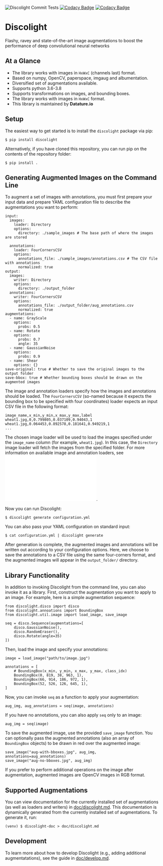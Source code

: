 ![Discolight Commit Tests](https://github.com/datature/discolight/workflows/Discolight%20Commit%20Tests/badge.svg?branch=master)
[![Codacy Badge](https://app.codacy.com/project/badge/Grade/0ee00f7675c04c3184d7a95cbba9f28c)](https://www.codacy.com/gh/datature/discolight?utm_source=github.com&amp;utm_medium=referral&amp;utm_content=datature/discolight&amp;utm_campaign=Badge_Grade)
[![Codacy Badge](https://app.codacy.com/project/badge/Coverage/0ee00f7675c04c3184d7a95cbba9f28c)](https://www.codacy.com/gh/datature/discolight?utm_source=github.com&utm_medium=referral&utm_content=datature/discolight&utm_campaign=Badge_Coverage)
# Discolight

Flashy, ravey and state-of-the-art image augmentations to boost the
performance of deep convolutional neural networks

## At a Glance

  - The library works with images in `HxWxC` (channels last) format.
  - Based on numpy, OpenCV, paperspace, imgaug and albumentation.
  - Diversified set of augmentations available.
  - Supports python 3.6-3.8
  - Supports transformations on images, and bounding boxes.
  - The library works with images in `HxWxC` format.
  - This library is maintained by **Datature.io**

## Setup

The easiest way to get started is to install the `discolight` package
via pip:

	$ pip install discolight

Alternatively, if you have cloned this repository, you can run pip on
the contents of the repository folder:

	$ pip install .

## Generating Augmented Images on the Command Line

To augment a set of images with annotations, you must first prepare
your input data and prepare YAML configuration file to describe the
augmentations you want to perform:

	input:
	  images:
		loader: Directory
		options:
		  directory: ./sample_images # The base path of where the images are stored

	  annotations:
		loader: FourCornersCSV
		options:
		  annotations_file: ./sample_images/annotations.csv # The CSV file with annotations
		  normalized: true
	output:
	  images:
		writer: Directory
		options:
		  directory: ./output_folder
	  annotations:
		writer: FourCornersCSV
		options:
		  annotations_file: ./output_folder/aug_annotations.csv
		  normalized: true
	augmentations:
	  - name: GrayScale
		options:
		  probs: 0.5
	  - name: Rotate
		options:
		  probs: 0.7
		  angle: 35
	  - name: GaussianNoise
		options:
		  probs: 0.9
	  - name: Shear
		options: {}
	save-original: true # Whether to save the original images to the output folder
	save-bbox: true # Whether bounding boxes should be drawn on the augmented images
	
The image and annotation loaders specify how the images and
annotations should be loaded. The `FourCornersCSV` (so-named because
it expects the bounding box to be specified with four coordinates)
loader expects an input CSV file in the following format:

	image_name,x_min,y_min,x_max,y_max,label
	wheat1.jpg,0,0.799805,0.037109,0.94043,1
	wheat1.jpg,0.064453,0.892578,0.181641,0.949219,1
	...

The chosen image loader will be used to load the images specified
under the `image_name` column (for example, `wheat1.jpg`). In this
case, the `Directory` image loader will fetch the images from the
specified folder. For more information on available image and
annotation loaders, see ![doc/discolight.md](doc/discolight.md).

Now you can run Discolight:

	$ discolight generate configuration.yml

You can also pass your YAML configuration on standard input:

	$ cat configuration.yml | discolight generate

After generation is complete, the augmented images and annotations
will be written out according to your configuration options. Here, we
choose to save the annotations to a CSV file using the same
four-corners format, and the augmented images will appear in the
`output_folder/` directory.

## Library Functionality

In addition to invoking Discolight from the command line, you can also
invoke it as a library. First, construct the augmentation you want to
apply to an image. For example, here is a simple augmentation
sequence:

	from discolight.disco import disco
	from discolight.annoations import BoundingBox
	from discolight.util.image import load_image, save_image
	
	seq = disco.Sequence(augmentations=[
		disco.GaussianNoise(),
		disco.RandomEraser(),
		disco.Rotate(angle=35)
	])
	
Then, load the image and specify your annotations:

	image = load_image("path/to/image.jpg")
	
	annotations = [
		# BoundingBox(x_min, y_min, x_max, y_max, class_idx)
		BoundingBox(0, 819, 38, 963, 1),
		BoundingBox(66, 914, 186, 972, 1),
		BoundingBox(52, 526, 126, 645, 1),
	]
	
Now, you can invoke `seq` as a function to apply your augmentation:

	aug_img, aug_annotations = seq(image, annotations)

If you have no annotations, you can also apply `seq` only to an image:

	aug_img = seq(image)

To save the augmented image, use the provided `save_image`
function. You can optionally pass the augmented annotations (also an
array of `BoundingBox` objects) to be drawn in red over the augmented
image:

	save_image("aug-with-bboxes.jpg", aug_img, annotations=aug_annotations)
	save_image("aug-no-bboxes.jpg", aug_img)

If you prefer to perform additional operations on the image after
augmentation, augmented images are OpenCV images in RGB format.

## Supported Augmentations

You can view documentation for the currently installed set of
augmentations (as well as loaders and writers) in
[doc/discolight.md](doc/discolight.md). This documentation is dynamically
generated from the currently installed set of augmentations. To
generate it, run:

	(venv) $ discolight-doc > doc/discolight.md

## Development

To learn more about how to develop Discolight (e.g., adding additional
augmentatations), see the guide in [doc/develop.md](doc/develop.md).

